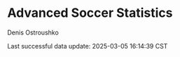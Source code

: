 # Advanced Soccer Statistics
Denis Ostroushko

<!-- gfm -->

Last successful data update: 2025-03-05 16:14:39 CST
